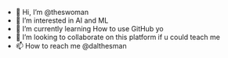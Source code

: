 - 👋 Hi, I’m @theswoman
- 👀 I’m interested in AI and ML
- 🌱 I’m currently learning How to use GitHub yo
- 💞️ I’m looking to collaborate on this platform if u could teach me
- 📫 How to reach me @dalthesman

<!---
theswoman/theswoman is a ✨ special ✨ repository because its `README.md` (this file) appears on your GitHub profile.
You can click the Preview link to take a look at your changes.
--->
